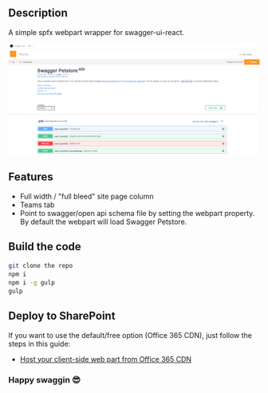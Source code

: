 ## Description
A simple spfx webpart wrapper for swagger-ui-react.

![](docs/images/swagger-ui-spfx.png?raw=true)

## Features
- Full width / "full bleed" site page column
- Teams tab
- Point to swagger/open api schema file by setting the webpart property. By default the webpart will load Swagger Petstore. 

## Build the code
```bash
git clone the repo
npm i
npm i -g gulp
gulp
```

## Deploy to SharePoint
If you want to use the default/free option (Office 365 CDN), just follow the steps in this guide: 
- [Host your client-side web part from Office 365 CDN](https://docs.microsoft.com/en-us/sharepoint/dev/spfx/web-parts/get-started/hosting-webpart-from-office-365-cdn)

### Happy swaggin 😎